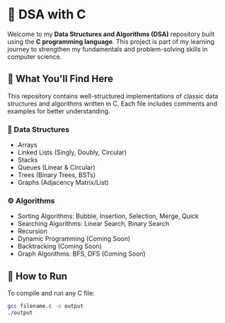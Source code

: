 # 🧠 DSA with C

Welcome to my **Data Structures and Algorithms (DSA)** repository built using the **C programming language**. This project is part of my learning journey to strengthen my fundamentals and problem-solving skills in computer science.

## 📌 What You'll Find Here

This repository contains well-structured implementations of classic data structures and algorithms written in C. Each file includes comments and examples for better understanding.

### 🔧 Data Structures
- Arrays
- Linked Lists (Singly, Doubly, Circular)
- Stacks
- Queues (Linear & Circular)
- Trees (Binary Trees, BSTs)
- Graphs (Adjacency Matrix/List)

### ⚙️ Algorithms
- Sorting Algorithms: Bubble, Insertion, Selection, Merge, Quick
- Searching Algorithms: Linear Search, Binary Search
- Recursion
- Dynamic Programming (Coming Soon)
- Backtracking (Coming Soon)
- Graph Algorithms: BFS, DFS (Coming Soon)

## 🧪 How to Run

To compile and run any C file:
```bash
gcc filename.c -o output
./output
